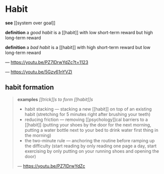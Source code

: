 # Habit

**see** [[system over goal]]

**definition** a _good habit_ is a [[habit]] with low short-term reward but high long-term reward

**definition** a _bad habit_ is a [[habit]] with high short-term reward but low long-term reward

&mdash; <https://youtu.be/PZ7lDrwYdZc?t=1123>

&mdash; <https://youtu.be/5Gzv61nYVZI>

## habit formation

> **examples** _[[trick]]s to form [[habit]]s_
>
> - habit stacking &mdash; stacking a new [[habit]] on top of an existing habit (stretching for 5 minutes right after brushing your teeth)
> - reducing friction &mdash; removing [[psychology]]cal barriers to a [[habit]] (putting your shoes by the door for the next morning, putting a water bottle next to your bed to drink water first thing in the morning)
> - the two-minute rule &mdash; anchoring the routine before ramping up the difficulty (start reading by only reading one page a day, start exercising by only putting on your running shoes and opening the door)
>
> &mdash; <https://youtu.be/PZ7lDrwYdZc>
